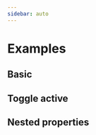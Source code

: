 ```yaml
---
sidebar: auto
---
```


# Examples

## Basic
<BasicExample />

## Toggle active
<ActiveExample />

## Nested properties
<NestedPropsExample />

